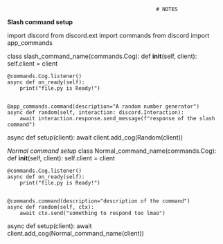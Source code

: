 
                                                    # NOTES


**Slash command setup**


import discord
from discord.ext import commands
from discord import app_commands

class slash_command_name(commands.Cog):
    def __init__(self, client):
        self.client = client

    @commands.Cog.listener()
    async def on_ready(self):
        print("file.py is Ready!")
    

    @app_commands.command(description="A random number generator")
    async def random(self, interaction: discord.Interaction):
        await interaction.response.send_message(f"response of the slash command")



async def setup(client):
    await client.add_cog(Random(client))


*Normal command setup*
class Normal_command_name(commands.Cog):
    def __init__(self, client):
        self.client = client

    @commands.Cog.listener()
    async def on_ready(self):
        print("file.py is Ready!")
    

    @commands.command(description="description of the command")
    async def random(self, ctx):
        await ctx.send("something to respond too lmao")



async def setup(client):
    await client.add_cog(Normal_command_name(client))


